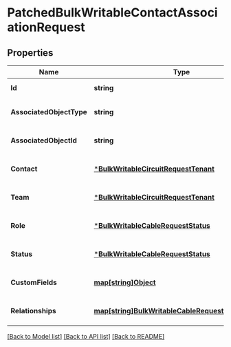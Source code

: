 # PatchedBulkWritableContactAssociationRequest

## Properties
Name | Type | Description | Notes
------------ | ------------- | ------------- | -------------
**Id** | **string** |  | [default to null]
**AssociatedObjectType** | **string** |  | [optional] [default to null]
**AssociatedObjectId** | **string** |  | [optional] [default to null]
**Contact** | [***BulkWritableCircuitRequestTenant**](BulkWritableCircuitRequest_tenant.md) |  | [optional] [default to null]
**Team** | [***BulkWritableCircuitRequestTenant**](BulkWritableCircuitRequest_tenant.md) |  | [optional] [default to null]
**Role** | [***BulkWritableCableRequestStatus**](BulkWritableCableRequest_status.md) |  | [optional] [default to null]
**Status** | [***BulkWritableCableRequestStatus**](BulkWritableCableRequest_status.md) |  | [optional] [default to null]
**CustomFields** | [**map[string]Object**](.md) |  | [optional] [default to null]
**Relationships** | [**map[string]BulkWritableCableRequestRelationships**](BulkWritableCableRequest_relationships.md) |  | [optional] [default to null]

[[Back to Model list]](../README.md#documentation-for-models) [[Back to API list]](../README.md#documentation-for-api-endpoints) [[Back to README]](../README.md)

